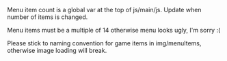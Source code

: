 Menu item count is a global var at the top of js/main/js. Update when number of items is changed. 

Menu items must be a multiple of 14 otherwise menu looks ugly, I'm sorry :( 

Please stick to naming convention for game items in img/menuItems, otherwise image loading will break. 

